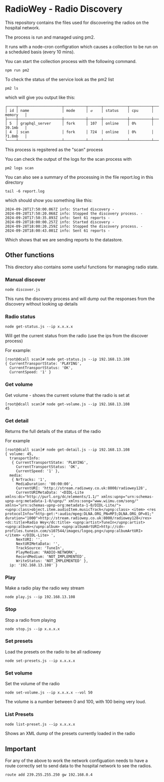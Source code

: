 # RadioWey - Radio Discovery

This repository contains the files used for discovering the radios on the 
hospital network.

The process is run and managed using pm2.

It runs with a node-cron configration which causes a collection to be run 
on a scheduled basis (every 10 mins).

You can start the collection process with the following command.

```
npm run pm2
```

To check the status of the service look as the pm2 list

```
pm2 ls
```

which will give you output like this:

```
┌────┬────────────────────┬──────────┬──────┬───────────┬──────────┬──────────┐
│ id │ name               │ mode     │ ↺    │ status    │ cpu      │ memory   │
├────┼────────────────────┼──────────┼──────┼───────────┼──────────┼──────────┤
│ 5  │ graphql_server     │ fork     │ 107  │ online    │ 0%       │ 39.1mb   │
│ 4  │ scan               │ fork     │ 724  │ online    │ 0%       │ 71.8mb   │
└────┴────────────────────┴──────────┴──────┴───────────┴──────────┴──────────┘
```

This process is regsitered as the "scan" process

You can check the output of the logs for the scan process with 

```
pm2 logs scan
```

You can also see a summary of the processing in the file report.log in this directory

```
tail -6 report.log
```

which should show you something like this:

```
2024-09-28T17:50:00.067Z info: Started discovery -
2024-09-28T17:50:20.068Z info: Stopped the discovery process. -
2024-09-28T17:50:35.893Z info: Sent 61 reports -
2024-09-28T18:00:00.257Z info: Started discovery -
2024-09-28T18:00:20.259Z info: Stopped the discovery process. -
2024-09-28T18:00:43.001Z info: Sent 61 reports -
```

Which shows that we are sending reports to the datastore.

## Other functions

This directory also contains some useful functions for managing radio state.

### Manual discover

```
node discover.js
```

This runs the discovery process and will dump out the responses from the discovery without looking up details

### Radio status
```
node get-status.js --ip x.x.x.x
```

Will get the current status from the radio (use the ips from the discover process)

For example: 

```
[root@dcall scan]# node get-status.js --ip 192.168.13.108
{ CurrentTransportState: 'PLAYING',
  CurrentTransportStatus: 'OK',
  CurrentSpeed: '1' }
```

### Get volume

Get volume - shows the current volume that the radio is set at

```
[root@dcall scan]# node get-volume.js --ip 192.168.13.108
45
```

### Get detail

Returns the full details of the status of the radio

For example

```
[root@dcall scan]# node get-detail.js --ip 192.168.13.108
{ volume: 45,
  transportInfo:
   { CurrentTransportState: 'PLAYING',
     CurrentTransportStatus: 'OK',
     CurrentSpeed: '1' },
  media:
   { NrTracks: '1',
     MediaDuration: '00:00:00',
     CurrentURI: 'http://stream.radiowey.co.uk:8000/radiowey128',
     CurrentURIMetaData: '<DIDL-Lite xmlns:dc="http://purl.org/dc/elements/1.1/" xmlns:upnp="urn:schemas-upnp-org:metadata-1-0/upnp/" xmlns:song="www.wiimu.com/song/" xmlns="urn:schemas-upnp-org:metadata-1-0/DIDL-Lite/"> <upnp:class>object.item.audioItem.musicTrack</upnp:class> <item> <res protocolInfo="http-get:*:audio/mpeg:DLNA.ORG_PN=MP3;DLNA.ORG_OP=01;" duration="1000">http://stream.radiowey.co.uk:8000/radiowey128</res><dc:title>Radio Wey</dc:title> <upnp:artist>TuneIn</upnp:artist> <upnp:album></upnp:album> <upnp:albumArtURI>http://cdn-profiles.tunein.com/s107544/images/logoq.png</upnp:albumArtURI> </item> </DIDL-Lite> ',
     NextURI: '',
     NextURIMetaData: '',
     TrackSource: 'TuneIn',
     PlayMedium: 'RADIO-NETWORK',
     RecordMedium: 'NOT_IMPLEMENTED',
     WriteStatus: 'NOT_IMPLEMENTED' },
  ip: '192.168.13.108' }
```


### Play

Make a radio play the radio wey stream

```
node play.js --ip 192.168.13.108
```


### Stop

Stop a radio from playing


```
node stop.js --ip x.x.x.x
```

### Set presets

Load the presets on the radio to be all radiowey

```
node set-presets.js --ip x.x.x.x
```

### Set volume

Set the volume of the radio

```
node set-volume.js --ip x.x.x.x --vol 50
```

The volume is a number between 0 and 100, with 100 being very loud.

### List Presets

```
node list-preset.js --ip x.x.x.x
```

Shows an XML dump of the presets currently loaded in the radio


## Important

For any of the above to work the network configuation needs to have a route
correctly set to send data to the hospital network to see the radios.

```
route add 239.255.255.250 gw 192.168.0.4
```

